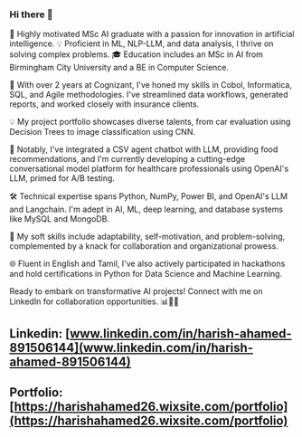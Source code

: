 ### Hi there 👋

🚀 Highly motivated MSc AI graduate with a passion for innovation in artificial intelligence. 💡 Proficient in ML, NLP-LLM, and data analysis, I thrive on solving complex problems. 🎓 Education includes an MSc in AI from Birmingham City University and a BE in Computer Science.

💼 With over 2 years at Cognizant, I've honed my skills in Cobol, Informatica, SQL, and Agile methodologies. I've streamlined data workflows, generated reports, and worked closely with insurance clients. 

💡 My project portfolio showcases diverse talents, from car evaluation using Decision Trees to image classification using CNN. 

🤖 Notably, I've integrated a CSV agent chatbot with LLM, providing food recommendations, and I'm currently developing a cutting-edge conversational model platform for healthcare professionals using OpenAI's LLM, primed for A/B testing.

🛠️ Technical expertise spans Python, NumPy, Power BI, and OpenAI's LLM and Langchain. I'm adept in AI, ML, deep learning, and database systems like MySQL and MongoDB.

🤝 My soft skills include adaptability, self-motivation, and problem-solving, complemented by a knack for collaboration and organizational prowess.

🌐 Fluent in English and Tamil, I've also actively participated in hackathons and hold certifications in Python for Data Science and Machine Learning.

Ready to embark on transformative AI projects! Connect with me on LinkedIn for collaboration opportunities. 📊🤖🔗

Linkedin: [www.linkedin.com/in/harish-ahamed-891506144](www.linkedin.com/in/harish-ahamed-891506144)
---
Portfolio: [https://harishahamed26.wixsite.com/portfolio](https://harishahamed26.wixsite.com/portfolio) 
---

